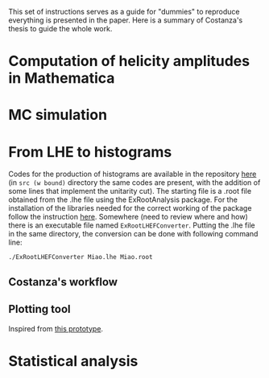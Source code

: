 This set of instructions serves as a guide for "dummies" to reproduce everything is presented in the paper.
Here is a summary of Costanza's thesis to guide the whole work.



# Computation of helicity amplitudes in Mathematica


# MC simulation 


# From LHE to histograms

Codes for the production of histograms are available in the repository [here](https://github.com/mpresill/VBS_unitarity/tree/main/combine/Analysis%20tools/src%20(w%7Co%20bound)) (in ```src (w bound)``` directory the same codes are present, with the addition of some lines that implement the unitarity cut). The starting file is a .root file obtained from the .lhe file using the ExRootAnalysis package. For the installation of the libraries needed for the correct working of the package follow the instruction [here](https://cp3.irmp.ucl.ac.be/projects/ExRootAnalysis/wiki/UserManual).
Somewhere (need to review where and how) there is an executable file named ```ExRootLHEFConverter```. Putting the .lhe file in the same directory, the conversion can be done with following command line:

```
./ExRootLHEFConverter Miao.lhe Miao.root
```

## Costanza's workflow



## Plotting tool
Inspired from [this prototype](https://github.com/acappati/mg5tut_apr21_plots).


# Statistical analysis
